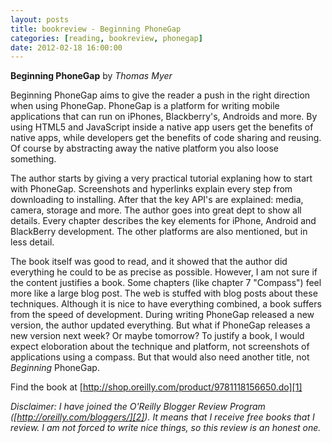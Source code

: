 ```yaml
---
layout: posts
title: bookreview - Beginning PhoneGap
categories: [reading, bookreview, phonegap]
date: 2012-02-18 16:00:00
---
```

__Beginning PhoneGap__ by _Thomas Myer_

Beginning PhoneGap aims to give the reader a push in the right direction when using PhoneGap. PhoneGap is a platform for writing mobile applications that can run on iPhones, Blackberry's, Androids and more. By using HTML5 and JavaScript inside a native app users get the benefits of native apps, while developers get the benefits of code sharing and reusing. Of course by abstracting away the native platform you also loose something.

The author starts by giving a very practical tutorial explaning how to start with PhoneGap. Screenshots and hyperlinks explain every step from downloading to installing. After that the key API's are explained: media, camera, storage and more. The author goes into great dept to show all details. Every chapter describes the key elements for iPhone, Android and BlackBerry development. The other platforms are also mentioned, but in less detail.

The book itself was good to read, and it showed that the author did everything he could to be as precise as possible. However, I am not sure if the content justifies a book. Some chapters (like chapter 7 "Compass") feel more like a large blog post. The web is stuffed with blog posts about these techniques. Although it is nice to have everything combined, a book suffers from the speed of development. During writing PhoneGap released a new version, the author updated everything. But what if PhoneGap releases a new version next week? Or maybe tomorrow? To justify a book, I would expect eloboration about the technique and platform, not screenshots of applications using a compass. But that would also need another title, not _Beginning_ PhoneGap.

Find the book at [http://shop.oreilly.com/product/9781118156650.do][1]

_Disclaimer: I have joined the O'Reilly Blogger Review Program ([http://oreilly.com/bloggers/][2]). It means that I receive free books that I review. I am not forced to write nice things, so this review is an honest one._

[1]: http://shop.oreilly.com/product/9781118156650.do
[2]: http://oreilly.com/bloggers/
